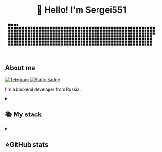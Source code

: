 <h1 align="center">👋 Hello! I'm Sergei551 </h1>

<p align="center">
 <img width="600" src="assets/github-snake.svg" alt="snake"/>
</p>

## About me
[![Telegram](https://img.shields.io/badge/-Telegram-2CA5E0?style=flat&logo=telegram&logoColor=white)](https://tlgg.ru/Sergg2)
[![Static Badge](https://img.shields.io/badge/Vk-blue?style=flat&logo=vk&color=blue)](https://vk.com/sergei239)

I'm a backend developer from Russia.


<details align="left">
  <summary><h2><b>📚 My stack</b></h2></summary>
  <p>
    <h3>Langs</h3>
    <h4>Backend</h4>
    <img src="https://skillicons.dev/icons?i=cpp,cs,py,java,kotlin&perline=5" />
    <h4>Frontend</h4>
    <img src="https://skillicons.dev/icons?i=html,css&perline=5" />
    <h4>Datebase</h4>
    <img src="https://skillicons.dev/icons?i=postgres,sqlite&perline=5" />
    <h3>Frameworks / Tools</h3>
    <img src="https://skillicons.dev/icons?i=unity,linux,docker,git&perline=5" />
    <h3>Software</h3>
    <img src="https://skillicons.dev/icons?i=visualstudio,vscode,pycharm,idea&perline=5" />
    <br>
  </p>
</details>


<details align="left">
  <summary><h2><b>⭐GitHub stats</b></h2></summary>
  <p>
   <img src="https://github-readme-stats.vercel.app/api/top-langs/?username=sergei5551&theme=dracula&layout=compact&hide_border=true&bg_color=00000000" />
  </p>
</details>
